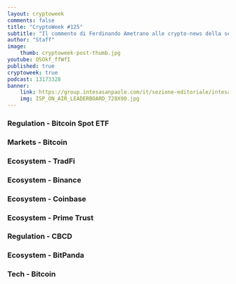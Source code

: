 ```yaml
---
layout: cryptoweek
comments: false
title: "CryptoWeek #125"
subtitle: "Il commento di Ferdinando Ametrano alle crypto-news della settimana" 
author: "Staff"
image:
    thumb: cryptoweek-post-thumb.jpg
youtube: OSOkf_ffWfI
published: true
cryptoweek: true
podcast: 13173328
banner:
    link: https://group.intesasanpaolo.com/it/sezione-editoriale/intesa-sanpaolo-on-air?utm_campaign=GoldInstitute&utm_source=GoldInstitute&utm_medium=Banner_CPM&utm_content=DisplayAwareness&utm_term=GoldInstitute_Banner_CPM_GoldInstitute_
    img: ISP_ON_AIR_LEADERBOARD_728X90.jpg
---
```


### Regulation - Bitcoin Spot ETF

### Markets - Bitcoin

### Ecosystem - TradFi

### Ecosystem - Binance

### Ecosystem - Coinbase

### Ecosystem - Prime Trust

### Regulation - CBCD

### Ecosystem - BitPanda

### Tech - Bitcoin
